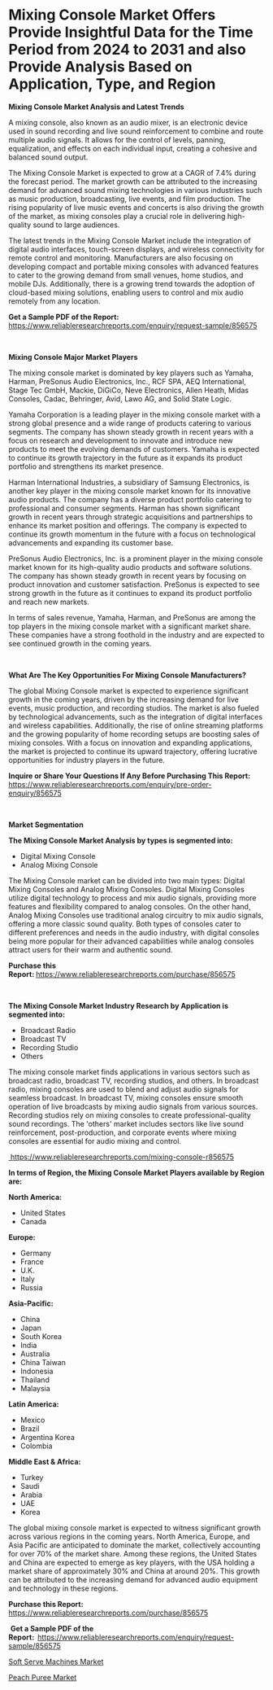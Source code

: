 <p><h1>Mixing Console Market Offers Provide Insightful Data for the Time Period from 2024 to 2031 and also Provide Analysis Based on Application, Type, and Region</h1></p><p><strong>Mixing Console Market Analysis and Latest Trends</strong></p>
<p><p>A mixing console, also known as an audio mixer, is an electronic device used in sound recording and live sound reinforcement to combine and route multiple audio signals. It allows for the control of levels, panning, equalization, and effects on each individual input, creating a cohesive and balanced sound output.</p><p>The Mixing Console Market is expected to grow at a CAGR of 7.4% during the forecast period. The market growth can be attributed to the increasing demand for advanced sound mixing technologies in various industries such as music production, broadcasting, live events, and film production. The rising popularity of live music events and concerts is also driving the growth of the market, as mixing consoles play a crucial role in delivering high-quality sound to large audiences.</p><p>The latest trends in the Mixing Console Market include the integration of digital audio interfaces, touch-screen displays, and wireless connectivity for remote control and monitoring. Manufacturers are also focusing on developing compact and portable mixing consoles with advanced features to cater to the growing demand from small venues, home studios, and mobile DJs. Additionally, there is a growing trend towards the adoption of cloud-based mixing solutions, enabling users to control and mix audio remotely from any location.</p></p>
<p><strong>Get a Sample PDF of the Report:&nbsp;</strong> <a href="https://www.reliableresearchreports.com/enquiry/request-sample/856575">https://www.reliableresearchreports.com/enquiry/request-sample/856575</a></p>
<p>&nbsp;</p>
<p><strong>Mixing Console Major Market Players</strong></p>
<p><p>The mixing console market is dominated by key players such as Yamaha, Harman, PreSonus Audio Electronics, Inc., RCF SPA, AEQ International, Stage Tec GmbH, Mackie, DiGiCo, Neve Electronics, Allen Heath, Midas Consoles, Cadac, Behringer, Avid, Lawo AG, and Solid State Logic.</p><p>Yamaha Corporation is a leading player in the mixing console market with a strong global presence and a wide range of products catering to various segments. The company has shown steady growth in recent years with a focus on research and development to innovate and introduce new products to meet the evolving demands of customers. Yamaha is expected to continue its growth trajectory in the future as it expands its product portfolio and strengthens its market presence.</p><p>Harman International Industries, a subsidiary of Samsung Electronics, is another key player in the mixing console market known for its innovative audio products. The company has a diverse product portfolio catering to professional and consumer segments. Harman has shown significant growth in recent years through strategic acquisitions and partnerships to enhance its market position and offerings. The company is expected to continue its growth momentum in the future with a focus on technological advancements and expanding its customer base.</p><p>PreSonus Audio Electronics, Inc. is a prominent player in the mixing console market known for its high-quality audio products and software solutions. The company has shown steady growth in recent years by focusing on product innovation and customer satisfaction. PreSonus is expected to see strong growth in the future as it continues to expand its product portfolio and reach new markets.</p><p>In terms of sales revenue, Yamaha, Harman, and PreSonus are among the top players in the mixing console market with a significant market share. These companies have a strong foothold in the industry and are expected to see continued growth in the coming years.</p></p>
<p>&nbsp;</p>
<p><strong>What Are The Key Opportunities For Mixing Console Manufacturers?</strong></p>
<p><p>The global Mixing Console market is expected to experience significant growth in the coming years, driven by the increasing demand for live events, music production, and recording studios. The market is also fueled by technological advancements, such as the integration of digital interfaces and wireless capabilities. Additionally, the rise of online streaming platforms and the growing popularity of home recording setups are boosting sales of mixing consoles. With a focus on innovation and expanding applications, the market is projected to continue its upward trajectory, offering lucrative opportunities for industry players in the future.</p></p>
<p><strong>Inquire or Share Your Questions If Any Before Purchasing This Report:</strong> <a href="https://www.reliableresearchreports.com/enquiry/pre-order-enquiry/856575">https://www.reliableresearchreports.com/enquiry/pre-order-enquiry/856575</a></p>
<p>&nbsp;</p>
<p><strong>Market Segmentation</strong></p>
<p><strong>The Mixing Console Market Analysis by types is segmented into:</strong></p>
<p><ul><li>Digital Mixing Console</li><li>Analog Mixing Console</li></ul></p>
<p><p>The Mixing Console market can be divided into two main types: Digital Mixing Consoles and Analog Mixing Consoles. Digital Mixing Consoles utilize digital technology to process and mix audio signals, providing more features and flexibility compared to analog consoles. On the other hand, Analog Mixing Consoles use traditional analog circuitry to mix audio signals, offering a more classic sound quality. Both types of consoles cater to different preferences and needs in the audio industry, with digital consoles being more popular for their advanced capabilities while analog consoles attract users for their warm and authentic sound.</p></p>
<p><strong>Purchase this Report:&nbsp;</strong><a href="https://www.reliableresearchreports.com/purchase/856575">https://www.reliableresearchreports.com/purchase/856575</a></p>
<p>&nbsp;</p>
<p><strong>The Mixing Console Market Industry Research by Application is segmented into:</strong></p>
<p><ul><li>Broadcast Radio</li><li>Broadcast TV</li><li>Recording Studio</li><li>Others</li></ul></p>
<p><p>The mixing console market finds applications in various sectors such as broadcast radio, broadcast TV, recording studios, and others. In broadcast radio, mixing consoles are used to blend and adjust audio signals for seamless broadcast. In broadcast TV, mixing consoles ensure smooth operation of live broadcasts by mixing audio signals from various sources. Recording studios rely on mixing consoles to create professional-quality sound recordings. The 'others' market includes sectors like live sound reinforcement, post-production, and corporate events where mixing consoles are essential for audio mixing and control.</p></p>
<p><a href="https://www.reliableresearchreports.com/mixing-console-r856575">&nbsp;https://www.reliableresearchreports.com/mixing-console-r856575</a></p>
<p><strong>In terms of Region, the Mixing Console Market Players available by Region are:</strong></p>
<p>
    <p> <strong> North America: </strong>
        <ul>
            <li>United States</li>
            <li>Canada</li>
        </ul>
        </p> 
    <p> <strong> Europe: </strong>
        <ul>
            <li>Germany</li>
            <li>France</li>
            <li>U.K.</li>
            <li>Italy</li>
            <li>Russia</li>
        </ul>
        </p> 
    <p> <strong> Asia-Pacific: </strong>
        <ul>
            <li>China</li>
            <li>Japan</li>
            <li>South Korea</li>
            <li>India</li>
            <li>Australia</li>
            <li>China Taiwan</li>
            <li>Indonesia</li>
            <li>Thailand</li>
            <li>Malaysia</li>
        </ul>
        </p> 
    <p> <strong> Latin America: </strong>
        <ul>
            <li>Mexico</li>
            <li>Brazil</li>
            <li>Argentina Korea</li>
            <li>Colombia</li>
        </ul>
        </p> 
    <p> <strong> Middle East & Africa: </strong>
        <ul>
            <li>Turkey</li>
            <li>Saudi</li>
            <li>Arabia</li>
            <li>UAE</li>
            <li>Korea</li>
        </ul>
    </p>
    </p>
<p><p>The global mixing console market is expected to witness significant growth across various regions in the coming years. North America, Europe, and Asia Pacific are anticipated to dominate the market, collectively accounting for over 70% of the market share. Among these regions, the United States and China are expected to emerge as key players, with the USA holding a market share of approximately 30% and China at around 20%. This growth can be attributed to the increasing demand for advanced audio equipment and technology in these regions.</p></p>
<p><strong>Purchase this Report: </strong><a href="https://www.reliableresearchreports.com/purchase/856575">https://www.reliableresearchreports.com/purchase/856575</a></p>
<p>&nbsp;<strong>Get a Sample PDF of the Report:&nbsp;&nbsp;</strong><a href="https://www.reliableresearchreports.com/enquiry/request-sample/856575">https://www.reliableresearchreports.com/enquiry/request-sample/856575</a></p>
<p><strong></strong></p>
<p><p><a href="https://github.com/BryceTownsendr/Market-Research-Report-List-4/blob/main/soft-serve-machines-market.md">Soft Serve Machines Market</a></p><p><a href="https://mire-aunt-385.notion.site/Peach-Puree-Market-Outlook-Industry-Overview-and-Forecast-2024-to-2031-0e0088fa8dff48df888b2c55aeed8d36">Peach Puree Market</a></p></p>